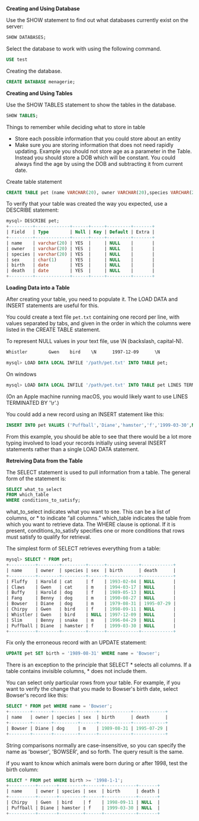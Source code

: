 **Creating and Using Database** 

Use the SHOW statement to find out what databases currently exist on the server:

```sql
SHOW DATABASES;
```

Select the database to work with using the following command.

```sql
USE test
```

Creating the database.

```sql
CREATE DATABASE menagerie;
```

**Creating and Using Tables**

Use the SHOW TABLES statement to show the tables in the database.

```sql
SHOW TABLES;
```

Things to remember while deciding what to store in table

- Store each possible information that you could store about an entity
- Make sure you are storing information that does not need rapidly updating. Example you should not store age as a parameter in the Table. Instead you should store a DOB which will be constant. You could always find the age by using the DOB and subtracting it from current date.

Create table statement

```sql
CREATE TABLE pet (name VARCHAR(20), owner VARCHAR(20),species VARCHAR(20), sex CHAR(1), birth DATE, death DATE);
```

To verify that your table was created the way you expected, use a DESCRIBE statement:

```sql
mysql> DESCRIBE pet;
+---------+-------------+------+-----+---------+-------+
| Field   | Type        | Null | Key | Default | Extra |
+---------+-------------+------+-----+---------+-------+
| name    | varchar(20) | YES  |     | NULL    |       |
| owner   | varchar(20) | YES  |     | NULL    |       |
| species | varchar(20) | YES  |     | NULL    |       |
| sex     | char(1)     | YES  |     | NULL    |       |
| birth   | date        | YES  |     | NULL    |       |
| death   | date        | YES  |     | NULL    |       |
+---------+-------------+------+-----+---------+-------+
```

**Loading Data into a Table**

After creating your table, you need to populate it. The LOAD DATA and INSERT statements are useful for this.

You could create a text file `pet.txt` containing one record per line, with values separated by tabs, and given in the order in which the columns were listed in the CREATE TABLE statement.

To represent NULL values in your text file, use \N (backslash, capital-N).

```txt
Whistler        Gwen    bird    \N      1997-12-09      \N
```

```sql
mysql> LOAD DATA LOCAL INFILE '/path/pet.txt' INTO TABLE pet;
```

On windows

```sql
mysql> LOAD DATA LOCAL INFILE '/path/pet.txt' INTO TABLE pet LINES TERMINATED BY '\r\n';
```

(On an Apple machine running macOS, you would likely want to use LINES TERMINATED BY '\r'.)

You could add a new record using an INSERT statement like this:

```sql
INSERT INTO pet VALUES ('Puffball','Diane','hamster','f','1999-03-30',NULL);
```

From this example, you should be able to see that there would be a lot more typing involved to load your records initially using several INSERT statements rather than a single LOAD DATA statement.

**Retreiving Data from the Table**

The SELECT statement is used to pull information from a table. The general form of the statement is:

```sql
SELECT what_to_select
FROM which_table
WHERE conditions_to_satisfy;
```

what_to_select indicates what you want to see. This can be a list of columns, or * to indicate “all columns.” which_table indicates the table from which you want to retrieve data. The WHERE clause is optional. If it is present, conditions_to_satisfy specifies one or more conditions that rows must satisfy to qualify for retrieval.

The simplest form of SELECT retrieves everything from a table:

```sql
mysql> SELECT * FROM pet;
+----------+--------+---------+------+------------+------------+
| name     | owner  | species | sex  | birth      | death      |
+----------+--------+---------+------+------------+------------+
| Fluffy   | Harold | cat     | f    | 1993-02-04 | NULL       |
| Claws    | Gwen   | cat     | m    | 1994-03-17 | NULL       |
| Buffy    | Harold | dog     | f    | 1989-05-13 | NULL       |
| Fang     | Benny  | dog     | m    | 1990-08-27 | NULL       |
| Bowser   | Diane  | dog     | m    | 1979-08-31 | 1995-07-29 |
| Chirpy   | Gwen   | bird    | f    | 1998-09-11 | NULL       |
| Whistler | Gwen   | bird    | NULL | 1997-12-09 | NULL       |
| Slim     | Benny  | snake   | m    | 1996-04-29 | NULL       |
| Puffball | Diane  | hamster | f    | 1999-03-30 | NULL       |
+----------+--------+---------+------+------------+------------+
```

Fix only the erroneous record with an UPDATE statement:

```sql
UPDATE pet SET birth = '1989-08-31' WHERE name = 'Bowser';
```

There is an exception to the principle that SELECT * selects all columns. If a table contains invisible columns, * does not include them.

You can select only particular rows from your table. For example, if you want to verify the change that you made to Bowser's birth date, select Bowser's record like this:

```sql
SELECT * FROM pet WHERE name = 'Bowser';
+--------+-------+---------+------+------------+------------+
| name   | owner | species | sex  | birth      | death      |
+--------+-------+---------+------+------------+------------+
| Bowser | Diane | dog     | m    | 1989-08-31 | 1995-07-29 |
+--------+-------+---------+------+------------+------------+
```

String comparisons normally are case-insensitive, so you can specify the name as 'bowser', 'BOWSER', and so forth. The query result is the same.

if you want to know which animals were born during or after 1998, test the birth column:

```sql
SELECT * FROM pet WHERE birth >= '1998-1-1';
+----------+-------+---------+------+------------+-------+
| name     | owner | species | sex  | birth      | death |
+----------+-------+---------+------+------------+-------+
| Chirpy   | Gwen  | bird    | f    | 1998-09-11 | NULL  |
| Puffball | Diane | hamster | f    | 1999-03-30 | NULL  |
+----------+-------+---------+------+------------+-------+
```